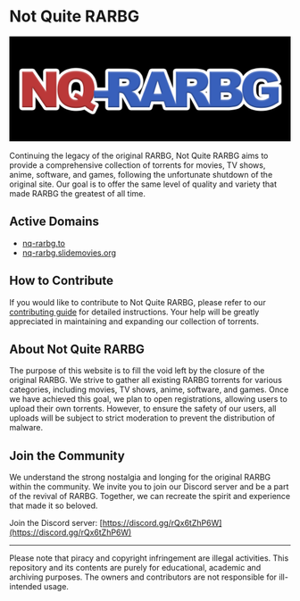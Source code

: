 # Not Quite RARBG

![Not Quite RARBG](NQ-RARBG.png)

Continuing the legacy of the original RARBG, Not Quite RARBG aims to provide a comprehensive collection of torrents for movies, TV shows, anime, software, and games, following the unfortunate shutdown of the original site. Our goal is to offer the same level of quality and variety that made RARBG the greatest of all time.

## Active Domains
- [nq-rarbg.to](https://nq-rarbg.to/)
- [nq-rarbg.slidemovies.org](https://nq-rarbg.slidemovies.org/)

## How to Contribute
If you would like to contribute to Not Quite RARBG, please refer to our [contributing guide](./CONTRIBUTING.md) for detailed instructions. Your help will be greatly appreciated in maintaining and expanding our collection of torrents.

## About Not Quite RARBG
The purpose of this website is to fill the void left by the closure of the original RARBG. We strive to gather all existing RARBG torrents for various categories, including movies, TV shows, anime, software, and games. Once we have achieved this goal, we plan to open registrations, allowing users to upload their own torrents. However, to ensure the safety of our users, all uploads will be subject to strict moderation to prevent the distribution of malware.

## Join the Community
We understand the strong nostalgia and longing for the original RARBG within the community. We invite you to join our Discord server and be a part of the revival of RARBG. Together, we can recreate the spirit and experience that made it so beloved.

Join the Discord server: [https://discord.gg/rQx6tZhP6W](https://discord.gg/rQx6tZhP6W)

---

Please note that piracy and copyright infringement are illegal activities. This repository and its contents are purely for educational, academic and archiving purposes. The owners and contributors are not responsible for ill-intended usage.
